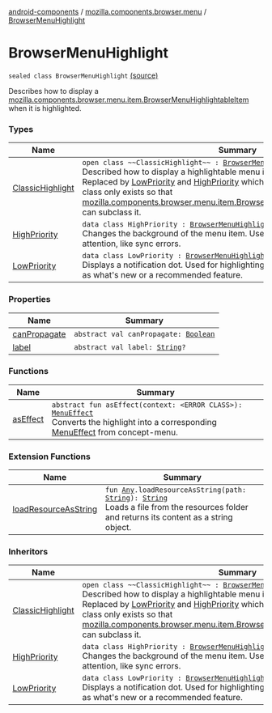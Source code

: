 [android-components](../../index.md) / [mozilla.components.browser.menu](../index.md) / [BrowserMenuHighlight](./index.md)

# BrowserMenuHighlight

`sealed class BrowserMenuHighlight` [(source)](https://github.com/mozilla-mobile/android-components/blob/master/components/browser/menu/src/main/java/mozilla/components/browser/menu/BrowserMenuHighlight.kt#L21)

Describes how to display a [mozilla.components.browser.menu.item.BrowserMenuHighlightableItem](../../mozilla.components.browser.menu.item/-browser-menu-highlightable-item/index.md)
when it is highlighted.

### Types

| Name | Summary |
|---|---|
| [ClassicHighlight](-classic-highlight/index.md) | `open class ~~ClassicHighlight~~ : `[`BrowserMenuHighlight`](./index.md)<br>Described how to display a highlightable menu item when it is highlighted. Replaced by [LowPriority](-low-priority/index.md) and [HighPriority](-high-priority/index.md) which lets a priority be specified. This class only exists so that [mozilla.components.browser.menu.item.BrowserMenuHighlightableItem.Highlight](../../mozilla.components.browser.menu.item/-browser-menu-highlightable-item/-highlight/index.md) can subclass it. |
| [HighPriority](-high-priority/index.md) | `data class HighPriority : `[`BrowserMenuHighlight`](./index.md)<br>Changes the background of the menu item. Used for errors that require user attention, like sync errors. |
| [LowPriority](-low-priority/index.md) | `data class LowPriority : `[`BrowserMenuHighlight`](./index.md)<br>Displays a notification dot. Used for highlighting new features to the user, such as what's new or a recommended feature. |

### Properties

| Name | Summary |
|---|---|
| [canPropagate](can-propagate.md) | `abstract val canPropagate: `[`Boolean`](https://kotlinlang.org/api/latest/jvm/stdlib/kotlin/-boolean/index.html) |
| [label](label.md) | `abstract val label: `[`String`](https://kotlinlang.org/api/latest/jvm/stdlib/kotlin/-string/index.html)`?` |

### Functions

| Name | Summary |
|---|---|
| [asEffect](as-effect.md) | `abstract fun asEffect(context: <ERROR CLASS>): `[`MenuEffect`](../../mozilla.components.concept.menu.candidate/-menu-effect.md)<br>Converts the highlight into a corresponding [MenuEffect](../../mozilla.components.concept.menu.candidate/-menu-effect.md) from concept-menu. |

### Extension Functions

| Name | Summary |
|---|---|
| [loadResourceAsString](../../mozilla.components.support.test.file/kotlin.-any/load-resource-as-string.md) | `fun `[`Any`](https://kotlinlang.org/api/latest/jvm/stdlib/kotlin/-any/index.html)`.loadResourceAsString(path: `[`String`](https://kotlinlang.org/api/latest/jvm/stdlib/kotlin/-string/index.html)`): `[`String`](https://kotlinlang.org/api/latest/jvm/stdlib/kotlin/-string/index.html)<br>Loads a file from the resources folder and returns its content as a string object. |

### Inheritors

| Name | Summary |
|---|---|
| [ClassicHighlight](-classic-highlight/index.md) | `open class ~~ClassicHighlight~~ : `[`BrowserMenuHighlight`](./index.md)<br>Described how to display a highlightable menu item when it is highlighted. Replaced by [LowPriority](-low-priority/index.md) and [HighPriority](-high-priority/index.md) which lets a priority be specified. This class only exists so that [mozilla.components.browser.menu.item.BrowserMenuHighlightableItem.Highlight](../../mozilla.components.browser.menu.item/-browser-menu-highlightable-item/-highlight/index.md) can subclass it. |
| [HighPriority](-high-priority/index.md) | `data class HighPriority : `[`BrowserMenuHighlight`](./index.md)<br>Changes the background of the menu item. Used for errors that require user attention, like sync errors. |
| [LowPriority](-low-priority/index.md) | `data class LowPriority : `[`BrowserMenuHighlight`](./index.md)<br>Displays a notification dot. Used for highlighting new features to the user, such as what's new or a recommended feature. |
